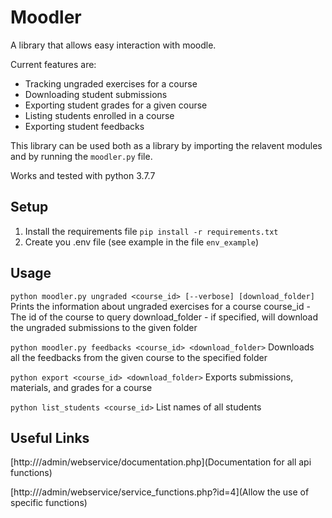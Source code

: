 # Moodler
A library that allows easy interaction with moodle.

Current features are:
* Tracking ungraded exercises for a course
* Downloading student submissions
* Exporting student grades for a given course
* Listing students enrolled in a course
* Exporting student feedbacks

This library can be used both as a library by importing the relavent modules and by running the `moodler.py` file.

Works and tested with python 3.7.7

## Setup
1. Install the requirements file `pip install -r requirements.txt`
2. Create you .env file (see example in the file `env_example`)

## Usage
`python moodler.py ungraded <course_id> [--verbose] [download_folder]`
Prints the information about ungraded exercises for a course
course_id - The id of the course to query
download_folder - if specified, will download the ungraded submissions to the given folder

`python moodler.py feedbacks <course_id> <download_folder>`
Downloads all the feedbacks from the given course to the specified folder

`python export <course_id> <download_folder>`
Exports submissions, materials, and grades for a course

`python list_students <course_id>`
List names of all students


## Useful Links
[http://<moodleip>/admin/webservice/documentation.php](Documentation for all api functions)

[http://<moodleip>/admin/webservice/service_functions.php?id=4](Allow the use of specific functions)
